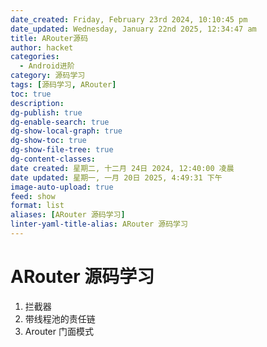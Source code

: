 ```yaml
---
date_created: Friday, February 23rd 2024, 10:10:45 pm
date_updated: Wednesday, January 22nd 2025, 12:34:47 am
title: ARouter源码
author: hacket
categories:
  - Android进阶
category: 源码学习
tags: [源码学习, ARouter]
toc: true
description: 
dg-publish: true
dg-enable-search: true
dg-show-local-graph: true
dg-show-toc: true
dg-show-file-tree: true
dg-content-classes: 
date created: 星期二, 十二月 24日 2024, 12:40:00 凌晨
date updated: 星期一, 一月 20日 2025, 4:49:31 下午
image-auto-upload: true
feed: show
format: list
aliases: [ARouter 源码学习]
linter-yaml-title-alias: ARouter 源码学习
---
```


# ARouter 源码学习

1. 拦截器
2. 带线程池的责任链
3. Arouter 门面模式
